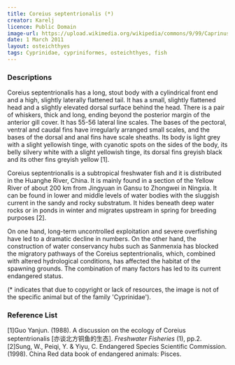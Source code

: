 ```yaml
---
title: Coreius septentrionalis (*)
creator: Karelj
licence: Public Domain
image-url: https://upload.wikimedia.org/wikipedia/commons/9/99/Caprinus_carpio_Prague_Vltava_1.jpg
date: 1 March 2011
layout: osteichthyes
tags: Cyprinidae, cypriniformes, osteichthyes, fish
---
```

### Descriptions

Coreius septentrionalis has a long, stout body with a cylindrical front end and a high, slightly laterally flattened tail. It has a small, slightly flattened head and a slightly elevated dorsal surface behind the head. There is a pair of whiskers, thick and long, ending beyond the posterior margin of the anterior gill cover. It has 55-56 lateral line scales. The bases of the pectoral, ventral and caudal fins have irregularly arranged small scales, and the bases of the dorsal and anal fins have scale sheaths. Its body is light grey with a slight yellowish tinge, with cyanotic spots on the sides of the body, its belly silvery white with a slight yellowish tinge, its dorsal fins greyish black and its other fins greyish yellow [1].

Coreius septentrionalis is a subtropical freshwater fish and it is distributed in the Huanghe River, China. It is mainly found in a section of the Yellow River of about 200 km from Jingyuan in Gansu to Zhongwei in Ningxia. It can be found in lower and middle levels of water bodies with the sluggish current in the sandy and rocky substratum. It hides beneath deep water rocks or in ponds in winter and migrates upstream in spring for breeding purposes [2].

On one hand, long-term uncontrolled exploitation and severe overfishing have led to a dramatic decline in numbers. On the other hand, the construction of water conservancy hubs such as Sanmenxia has blocked the migratory pathways of the Coreius septentrionalis, which, combined with altered hydrological conditions, has affected the habitat of the spawning grounds. The combination of many factors has led to its current endangered status.

(* indicates that due to copyright or lack of resources, the image is not of the specific animal but of the family 'Cyprinidae').


### Reference List
[1]Guo Yanjun. (1988). A discussion on the ecology of Coreius septentrionalis [亦谈北方铜鱼的生态]. _Freshwater Fisheries_ (1), pp.2.
[2]Sung, W., Peiqi, Y. & Yiyu, C. Endangered Species Scientific Commission. (1998). China Red data book of endangered animals: Pisces.  

